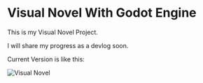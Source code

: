 # Visual Novel With Godot Engine


This is my Visual Novel Project.

I will share my progress as a devlog soon.


Current Version is like this:

![Visual Novel](/readme_files/videos_gifs/vnlearn.gif)

